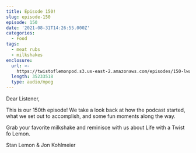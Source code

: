 ```yaml
---
title: Episode 150!
slug: episode-150
episode: 150
date: '2021-08-31T14:26:55.000Z'
categories:
  - Food
tags:
  - meat rubs
  - milkshakes
enclosure:
  url: >-
    https://twistoflemonpod.s3.us-east-2.amazonaws.com/episodes/150-lwatol-20210831.mp3
  length: 35233518
  type: audio/mpeg
---
```


Dear Listener,

This is our 150th episode! We take a look back at how the podcast started, what we set out to accomplish, and some fun moments along the way.

Grab your favorite milkshake and reminisce with us about Life with a Twist fo Lemon.

Stan Lemon & Jon Kohlmeier

